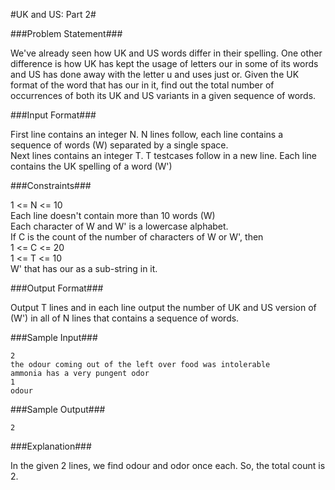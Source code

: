 #UK and US: Part 2#


###Problem Statement###

We've already seen how UK and US words differ in their spelling. One other difference is how UK has kept the usage of letters our in some of its words and US has done away with the letter u and uses just or. Given the UK format of the word that has our in it, find out the total number of occurrences of both its UK and US variants in a given sequence of words.

###Input Format###

First line contains an integer N. N lines follow, each line contains a sequence of words (W) separated by a single space.  
Next lines contains an integer T. T testcases follow in a new line. Each line contains the UK spelling of a word (W')  

###Constraints###

1 <= N <= 10  
Each line doesn't contain more than 10 words (W)  
Each character of W and W' is a lowercase alphabet.  
If C is the count of the number of characters of W or W', then  
1 <= C <= 20  
1 <= T <= 10  
W' that has our as a sub-string in it.  

###Output Format###

Output T lines and in each line output the number of UK and US version of (W') in all of N lines that contains a sequence of words.

###Sample Input###
```
2
the odour coming out of the left over food was intolerable
ammonia has a very pungent odor
1
odour
```
###Sample Output###
```
2
```
###Explanation###

In the given 2 lines, we find odour and odor once each. So, the total count is 2.


